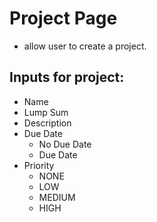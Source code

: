 # Project Page

- allow user to create a project.

## Inputs for project:

- Name
- Lump Sum
- Description
- Due Date
  - No Due Date
  - Due Date
- Priority
  - NONE
  - LOW
  - MEDIUM
  - HIGH
